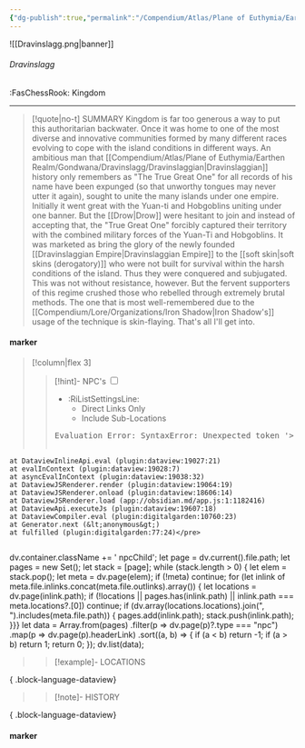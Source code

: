 ```yaml
---
{"dg-publish":true,"permalink":"/Compendium/Atlas/Plane of Euthymia/Earthen Realm/Gondwana/Dravinslagg/Dravinslagg/","tags":["location/kingdom","#dravinslaggian"]}
---
```



![[Dravinslagg.png\|banner]]
###### Dravinslagg
<span class="sub2">:FasChessRook: Kingdom</span>
___

> [!quote|no-t] SUMMARY
>Kingdom is far too generous a way to put this authoritarian backwater. Once it was home to one of the most diverse and innovative communities formed by many different races evolving to cope with the island conditions in different ways. An ambitious man that [[Compendium/Atlas/Plane of Euthymia/Earthen Realm/Gondwana/Dravinslagg/Dravinslaggian\|Dravinslaggian]] history only remembers as "The True Great One" for all records of his name have been expunged (so that unworthy tongues may never utter it again), sought to unite the many islands under one empire. Initially it went great with the Yuan-ti and Hobgoblins uniting under one banner. But the [[Drow\|Drow]] were hesitant to join and instead of accepting that, the "True Great One" forcibly captured their territory with the combined military forces of the Yuan-Ti and Hobgoblins. It was marketed as bring the glory of the newly founded [[Dravinslaggian Empire\|Dravinslaggian Empire]] to the [[soft skin\|soft skins (derogatory)]] who were not built for survival within the harsh conditions of the island. Thus they were conquered and subjugated. This was not without resistance, however. But the fervent supporters of this regime crushed those who rebelled through extremely brutal methods. The one that is most well-remembered due to the [[Compendium/Lore/Organizations/Iron Shadow\|Iron Shadow's]] usage of the technique is skin-flaying. That's all I'll get into. 

#### marker
> [!column|flex 3]
> > [!hint]-  NPC's
> > <input type="checkbox" id="npc"/><ul class="sortMenu"><li class="sortIcon">:RiListSettingsLine:<ul class="dropdown npcedit"><li><label for="npc" class="directLabel active">Direct Links Only</label></li><li><label for="npc" class="childLabel">Include Sub-Locations</label></li></ul></li></ul>
> ><pre class="dataview dataview-error">Evaluation Error: SyntaxError: Unexpected token '&gt;'
    at DataviewInlineApi.eval (plugin:dataview:19027:21)
    at evalInContext (plugin:dataview:19028:7)
    at asyncEvalInContext (plugin:dataview:19038:32)
    at DataviewJSRenderer.render (plugin:dataview:19064:19)
    at DataviewJSRenderer.onload (plugin:dataview:18606:14)
    at DataviewJSRenderer.load (app://obsidian.md/app.js:1:1182416)
    at DataviewApi.executeJs (plugin:dataview:19607:18)
    at DataviewCompiler.eval (plugin:digitalgarden:10760:23)
    at Generator.next (&lt;anonymous&gt;)
    at fulfilled (plugin:digitalgarden:77:24)</pre>
>>```dataviewjs
dv.container.className += ' npcChild';
let page = dv.current().file.path;
let pages = new Set();
let stack = [page];
while (stack.length > 0) {
let elem = stack.pop();
let meta = dv.page(elem);
if (!meta) continue;
for (let inlink of meta.file.inlinks.concat(meta.file.outlinks).array()) {
let locations = dv.page(inlink.path);
if (!locations || pages.has(inlink.path) || inlink.path === meta.locations?.[0]) continue;
 if (dv.array(locations.locations).join(", ").includes(meta.file.path)) {
 pages.add(inlink.path);
 stack.push(inlink.path);
}}}
let data = Array.from(pages)
.filter(p => dv.page(p)?.type === "npc")
.map(p => dv.page(p).headerLink)
.sort((a, b) => {
if (a < b) return -1;
if (a > b) return 1;
return 0;
});
dv.list(data);
> 
>> [!example]- LOCATIONS

{ .block-language-dataview}
>> [!note]- HISTORY

{ .block-language-dataview}
#### marker